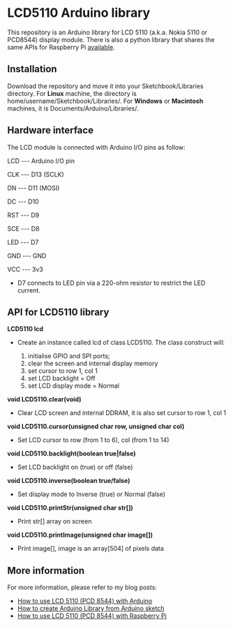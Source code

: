 # LCD5110 Arduino library
This repository is an Arduino library for LCD 5110 (a.k.a. Nokia 5110 or PCD8544) display module. There is also a python library that shares the same APIs for Raspberry Pi [available](https://github.com/e-tinkers/LCD-5110-Raspberry-Library).

## Installation

Download the repository and move it into your Sketchbook/Libraries directory. For **Linux** machine, the directory is home/username/Sketchbook/Libraries/. For **Windows** or **Macintosh** machines, it is Documents/Arduino/Libraries/.

## Hardware interface

The LCD module is connected with Arduino I/O pins as follow:

LCD --- Arduino I/O pin

CLK --- D13 (SCLK)

DN --- D11 (MOSI)

DC --- D10

RST --- D9

SCE --- D8

LED --- D7

GND --- GND

VCC --- 3v3

* D7 connects to LED pin via a 220-ohm resistor to restrict the LED current.

## API for LCD5110 library


**LCD5110 lcd**
- Create an instance called lcd of class LCD5110\. The class construct will:

    1. initialise GPIO and SPI ports;
    2. clear the screen and internal display memory
    3. set cursor to row 1, col 1
    4. set LCD backlight = Off
    5. set LCD display mode = Normal


**void LCD5110.clear(void)**
- Clear LCD screen and internal DDRAM, it is also set cursor to row 1, col 1


**void LCD5110.cursor(unsigned char row, unsigned char col)**
- Set LCD cursor to row (from 1 to 6), col (from 1 to 14)


**void LCD5110.backlight(boolean true|false)**
- Set LCD backlight on (true) or off (false)


**void LCD5110.inverse(boolean true/false)**
- Set display mode to Inverse (true) or Normal (false)


**void LCD5110.printStr(unsigned char str[])**
- Print str[] array on screen


**void LCD5110.printImage(unsigned char image[])**
- Print image[], image is an array[504] of pixels data

## More information

For more information, please refer to my blog posts:
- [How to use LCD 5110 (PCD 8544) with Arduino](https://www.e-tinkers.com/2017/11/how-to-use-lcd-5110-pcd-8544-with-arduino/)
- [How to create Arduino Library from Arduino sketch](https://www.e-tinkers.com/2017/12/how-to-create-arduino-library-from-arduino-sketch/)
- [How to use LCD 5110 (PCD 8544) with Raspberry Pi](https://www.e-tinkers.com/2017/11/how-to-use-lcd-5110-pcd-8544-with-raspberry-pi/)
